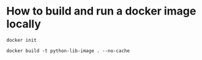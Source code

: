 # How to build and run a docker image locally
```
docker init

docker build -t python-lib-image . --no-cache
```
